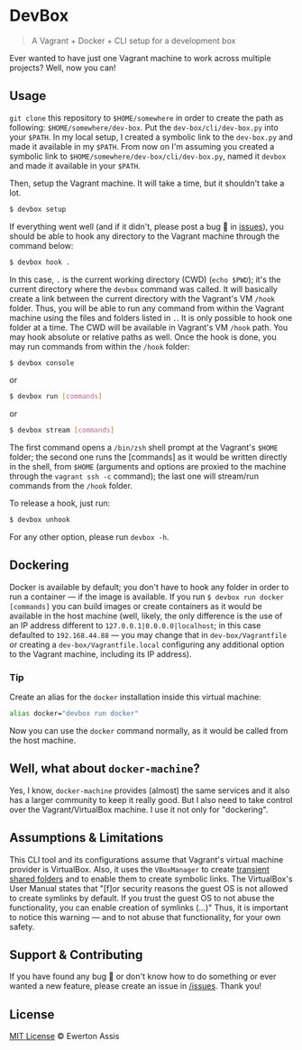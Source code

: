 # DevBox

> A Vagrant + Docker + CLI setup for a development box

Ever wanted to have just one Vagrant machine to work across multiple projects? Well, now you can!

## Usage

`git clone` this repository to `$HOME/somewhere` in order to create the path as following: `$HOME/somewhere/dev-box`.
Put the `dev-box/cli/dev-box.py` into your `$PATH`. In my local setup, I created a symbolic link to the `dev-box.py` and
made it available in my `$PATH`. From now on I'm assuming you created a symbolic link to
`$HOME/somewhere/dev-box/cli/dev-box.py`, named it `devbox` and made it available in your `$PATH`.

Then, setup the Vagrant machine. It will take a time, but it shouldn't take a lot.

```sh
$ devbox setup
```

If everything went well (and if it didn't, please post a bug &#x1f41e; in
[issues](//github.com/earaujoassis/dev-box/issues)), you should be able to hook any directory to the Vagrant machine
through the command below:

```sh
$ devbox hook .
```

In this case, `.` is the current working directory (CWD) (`echo $PWD`); it's the current directory where the `devbox`
command was called. It will basically create a link between the current directory with the Vagrant's VM `/hook` folder.
Thus, you will be able to run any command from within the Vagrant machine using the files and folders listed in `.`.
It is only possible to hook one folder at a time. The CWD will be available in Vagrant's VM `/hook` path. You may hook
absolute or relative paths as well. Once the hook is done, you may run commands from within the `/hook` folder:

```sh
$ devbox console
```
or

```sh
$ devbox run [commands]
```
or

```sh
$ devbox stream [commands]
```

The first command opens a `/bin/zsh` shell prompt at the Vagrant's `$HOME` folder; the second one runs the [commands]
as it would be written directly in the shell, from `$HOME` (arguments and options are proxied to the machine through
the `vagrant ssh -c` command); the last one will stream/run commands from the `/hook` folder.

To release a hook, just run:

```sh
$ devbox unhook
```

For any other option, please run `devbox -h`.

## Dockering

Docker is available by default; you don't have to hook any folder in order to run a container &mdash; if the image is
available. If you run `$ devbox run docker [commands]` you can build images or create containers as it would be
available in the host machine (well, likely, the only difference is the use of an IP address different to
`127.0.0.1|0.0.0.0|localhost`; in this case defaulted to `192.168.44.88` &mdash; you may change that in
`dev-box/Vagrantfile` or creating a `dev-box/Vagrantfile.local` configuring any additional option to the Vagrant
machine, including its IP address).

### Tip

Create an alias for the `docker` installation inside this virtual machine:

```sh
alias docker="devbox run docker"
```

Now you can use the `docker` command normally, as it would be called from the host machine.

## Well, what about `docker-machine`?

Yes, I know, `docker-machine` provides (almost) the same services and it also has a larger community to keep it really
good. But I also need to take control over the Vagrant/VirtualBox machine. I use it not only for "dockering".

## Assumptions &amp; Limitations

This CLI tool and its configurations assume that Vagrant's virtual machine provider is VirtualBox. Also, it uses the
`VBoxManager` to create [transient shared folders](https://www.virtualbox.org/manual/ch04.html#sharedfolders) and to
enable them to create symbolic links. The VirtualBox's User Manual states that "[f]or security reasons the guest OS
is not allowed to create symlinks by default. If you trust the guest OS to not abuse the functionality, you can enable
creation of symlinks (...)" Thus, it is important to notice this warning &mdash; and to not abuse that functionality,
for your own safety.

## Support &amp; Contributing

If you have found any bug &#x1f41e; or don't know how to do something or ever wanted a new feature, please create an
issue in [/issues](//github.com/earaujoassis/dev-box/issues). Thank you!

## License

[MIT License](http://earaujoassis.mit-license.org/) &copy; Ewerton Assis
